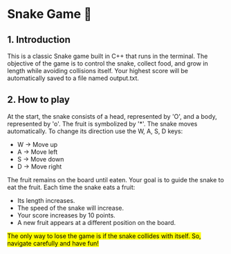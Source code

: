 # Snake Game 🐍

## 1. Introduction
This is a classic Snake game built in C++ that runs in the terminal. The objective of the game is to control the snake, collect food, and grow in length while avoiding 
collisions itself. Your highest score will be automatically saved to a file named output.txt.

## 2. How to play
At the start, the snake consists of a head, represented by 'O', and a body, represented by 'o'. The fruit is symbolized by '*'.
The snake moves automatically. To change its direction use the W, A, S, D keys:
- W → Move up
- A → Move left
- S → Move down
- D → Move right

The fruit remains on the board until eaten. Your goal is to guide the snake to eat the fruit. Each time the snake eats a fruit:
- Its length increases.
- The speed of the snake will increase.
- Your score increases by 10 points.
- A new fruit appears at a different position on the board.

<mark>The only way to lose the game is if the snake collides with itself. So, navigate carefully and have fun!</mark>

